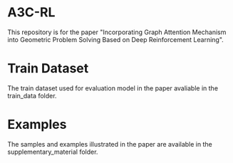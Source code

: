 # A3C-RL

This repository is for the paper "Incorporating Graph Attention Mechanism into Geometric Problem Solving Based on Deep Reinforcement Learning".

# Train Dataset

The train dataset used for evaluation model in the paper avaliable in the train_data folder.

# Examples

The samples and examples illustrated in the paper are available in the supplementary_material folder.
